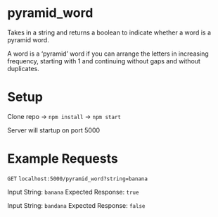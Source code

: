 # pyramid_word

Takes in a string and returns a boolean to indicate whether a word is a pyramid word.

A word is a ‘pyramid’ word if you can arrange the letters in increasing frequency, starting with 1 and continuing without gaps and without duplicates.

# Setup

Clone repo -> `npm install` -> `npm start`

Server will startup on port 5000

# Example Requests

`GET` `localhost:5000/pyramid_word?string=banana`

Input String: `banana`
Expected Response: `true`

Input String: `bandana`
Expected Response: `false`


